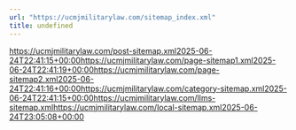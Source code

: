 ```yaml
---
url: "https://ucmjmilitarylaw.com/sitemap_index.xml"
title: undefined
---
```


https://ucmjmilitarylaw.com/post-sitemap.xml2025-06-24T22:41:15+00:00https://ucmjmilitarylaw.com/page-sitemap1.xml2025-06-24T22:41:19+00:00https://ucmjmilitarylaw.com/page-sitemap2.xml2025-06-24T22:41:16+00:00https://ucmjmilitarylaw.com/category-sitemap.xml2025-06-24T22:41:15+00:00https://ucmjmilitarylaw.com/llms-sitemap.xmlhttps://ucmjmilitarylaw.com/local-sitemap.xml2025-06-24T23:05:08+00:00
